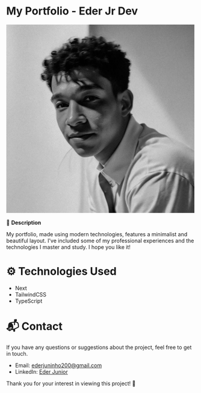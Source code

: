 # My Portfolio - Eder Jr Dev

<img
  src="/public/profile.webp"
  alt="dev"
  title="dev"
  style="display: inline-block; margin: 0 auto; max-width: 500px">


🚀 **Description**

My portfolio, made using modern technologies, features a minimalist and beautiful layout. I've included some of my professional experiences and the technologies I master and study. I hope you like it!

# ⚙️ Technologies Used
- Next
- TailwindCSS
- TypeScript

# 📬 Contact
If you have any questions or suggestions about the project, feel free to get in touch.

- Email: ederjuninho200@gmail.com
- LinkedIn: [Eder Junior](https://www.linkedin.com/in/ederjuniordev/)

Thank you for your interest in viewing this project! 🙌

